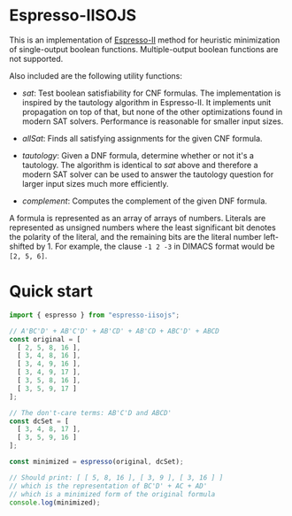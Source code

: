 # Espresso-IISOJS

This is an implementation of
[Espresso-II](https://en.wikipedia.org/wiki/Espresso_heuristic_logic_minimizer)
method for heuristic minimization of single-output boolean functions.
Multiple-output boolean functions are not supported.

Also included are the following utility functions:

- *sat*: Test boolean satisfiability for CNF formulas. The implementation is
  inspired by the tautology algorithm in Espresso-II. It implements unit
  propagation on top of that, but none of the other optimizations found in
  modern SAT solvers. Performance is reasonable for smaller input sizes.

- *allSat*: Finds all satisfying assignments for the given CNF formula.

- *tautology*: Given a DNF formula, determine whether or not it's a tautology.
  The algorithm is identical to *sat* above and therefore a modern SAT solver
  can be used to answer the tautology question for larger input sizes much more
  efficiently.

- *complement*: Computes the complement of the given DNF formula.

A formula is represented as an array of arrays of numbers. Literals are
represented as unsigned numbers where the least significant bit denotes the
polarity of the literal, and the remaining bits are the literal number
left-shifted by 1. For example, the clause `-1 2 -3` in DIMACS format would be
`[2, 5, 6]`.

# Quick start

```javascript
import { espresso } from "espresso-iisojs";

// A'BC'D' + AB'C'D' + AB'CD' + AB'CD + ABC'D' + ABCD
const original = [
  [ 2, 5, 8, 16 ],
  [ 3, 4, 8, 16 ],
  [ 3, 4, 9, 16 ],
  [ 3, 4, 9, 17 ],
  [ 3, 5, 8, 16 ],
  [ 3, 5, 9, 17 ]
];

// The don't-care terms: AB'C'D and ABCD'
const dcSet = [
  [ 3, 4, 8, 17 ],
  [ 3, 5, 9, 16 ]
];

const minimized = espresso(original, dcSet);

// Should print: [ [ 5, 8, 16 ], [ 3, 9 ], [ 3, 16 ] ]
// which is the representation of BC'D' + AC + AD'
// which is a minimized form of the original formula
console.log(minimized);
```